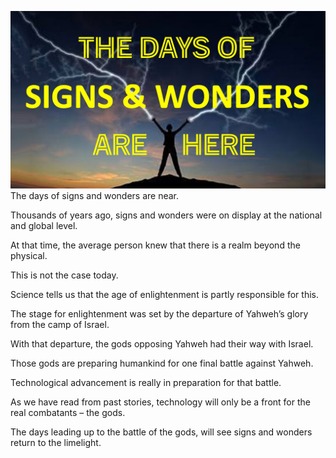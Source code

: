 ![Video cover image](../cover.jpg "cover photo")
The days of signs and wonders are near.

Thousands of years ago, signs and wonders were on display at the national and global level.

At that time, the average person knew that there is a realm beyond the physical.

This is not the case today.

Science tells us that the age of enlightenment is partly responsible for this.

The stage for enlightenment was set by the departure of Yahweh’s glory from the camp of Israel.

With that departure, the gods opposing Yahweh had their way with Israel.

Those gods are preparing humankind for one final battle against Yahweh.

Technological advancement is really in preparation for that battle.

As we have read from past stories, technology will only be a front for the real combatants – the gods.

The days leading up to the battle of the gods, will see signs and wonders return to the limelight.
